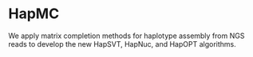 # HapMC



We apply matrix completion methods for haplotype assembly from NGS reads to develop the new HapSVT, HapNuc, and HapOPT algorithms.




